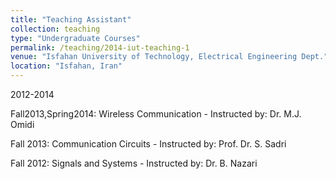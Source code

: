 ```yaml
---
title: "Teaching Assistant"
collection: teaching
type: "Undergraduate Courses"
permalink: /teaching/2014-iut-teaching-1
venue: "Isfahan University of Technology, Electrical Engineering Dept."
location: "Isfahan, Iran"
---
```

2012-2014

Fall2013,Spring2014: Wireless Communication - Instructed by: Dr. M.J. Omidi

Fall 2013: Communication Circuits - Instructed by: Prof. Dr. S. Sadri 

Fall 2012: Signals and Systems - Instructed by: Dr. B. Nazari

